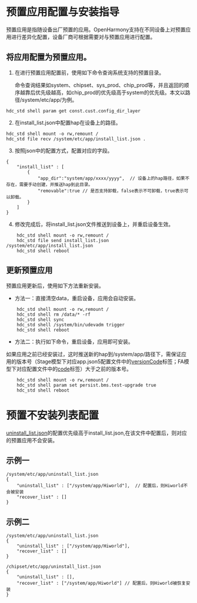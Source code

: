 # 预置应用配置与安装指导

预置应用是指随设备出厂预置的应用。OpenHarmony支持在不同设备上对预置应用进行差异化配置，设备厂商可根据需要对与预置应用进行配置。

## 将应用配置为预置应用。

1. 在进行预置应用配置前，使用如下命令查询系统支持的预置目录。
   
   命令查询结果如system、chipset、sys_prod、chip_prod等，并且返回的顺序越靠后优先级越高，如chip_prod的优先级高于system的优先级。本文以路径/system/etc/app/为例。

```
hdc_std shell param get const.cust.config_dir_layer
```

2. 在install_list.json中配置hap在设备上的路径。

```
hdc_std shell mount -o rw,remount /
hdc_std file recv /system/etc/app/install_list.json .
```

3. 按照json中的配置方式，配置对应的字段。

```
{
    "install_list" : [
        {
            "app_dir":"system/app/xxxx/yyyy",  // 设备上的hap路径，如果不存在，需要手动创建，并推送hap到此目录。
            "removable":true // 是否支持卸载，false表示不可卸载，true表示可以卸载。
        }
    ]
}
```

4. 修改完成后，将install_list.json文件推送到设备上，并重启设备生效。

```
    hdc_std shell mount -o rw,remount /
    hdc_std file send install_list.json /system/etc/app/install_list.json
    hdc_std shell reboot
```

## 更新预置应用

预置应用更新后，使用如下方法重新安装。

- 方法一：直接清空data，重启设备，应用会自动安装。

```
    hdc_std shell mount -o rw,remount / 
    hdc_std shell rm /data/* -rf
    hdc_std shell sync
    hdc_std shell /system/bin/udevadm trigger
    hdc_std shell reboot
```
- 方法二：执行如下命令，重启设备，应用即可安装。

如果应用之前已经安装过，这时推送新的hap到/system/app/路径下，需保证应用的版本号（Stage模型下对应app.json5配置文件中的[versionCode](https://gitee.com/openharmony/docs/blob/master/zh-cn/application-dev/quick-start/app-configuration-file.md)标签；FA模型下对应配置文件中的[code](https://gitee.com/openharmony/docs/blob/master/zh-cn/application-dev/quick-start/app-structure.md#version对象内部结构)标签）大于之前的版本号。 

```
    hdc_std shell mount -o rw,remount /
    hdc_std shell param set persist.bms.test-upgrade true
    hdc_std shell reboot
```

# 预置不安装列表配置

[uninstall_list.json](https://gitee.com/openharmony/vendor_hihope/blob/master/rk3568/preinstall-config/uninstall_list.json)的配置优先级高于install_list.json,在该文件中配置后，则对应的预置应用不会安装。

## 示例一

```
/system/etc/app/uninstall_list.json
{
    "uninstall_list" : ["/system/app/Hiworld"],  // 配置后，则Hiworld不会被安装
    "recover_list" : []
}
```

## 示例二

```
/system/etc/app/uninstall_list.json
{
    "uninstall_list" : ["/system/app/Hiworld"],
    "recover_list" : []
}

/chipset/etc/app/uninstall_list.json
{
    "uninstall_list" : [],
    "recover_list" : ["/system/app/Hiworld"] // 配置后，则Hiworld被恢复安装
}
```

